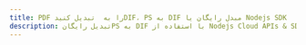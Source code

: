 ---title: PDF را به  تبدیل کنیدDIF، PS به DIF مبدل رایگان یا Nodejs SDKdescription: تبدیل رایگانPS به DIF با استفاده از Nodejs Cloud APIs & SDK همچنین اسناد PDF را در Cloud ایجاد، ویرایش و رندر کنید.---